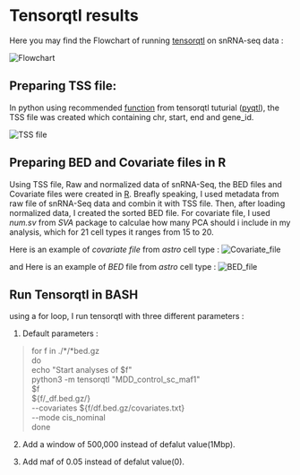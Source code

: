 # Tensorqtl results
Here you may find the Flowchart of running [tensorqtl](https://github.com/broadinstitute/tensorqtl/tree/master) on snRNA-seq data :

![Flowchart](https://github.com/karbalaei/tensorqtl/blob/main/Graph/Flowchart.jpg)


## Preparing TSS file:

In python using recommended [function](https://github.com/karbalaei/tensorqtl/blob/main/Codes/gtf_tss_code.py) from tensorqtl tuturial ([pyqtl](https://github.com/broadinstitute/pyqtl)), the TSS file was created which containing chr, start, end and gene_id. 

![TSS file](https://github.com/karbalaei/tensorqtl/blob/main/Graph/TSS_file.jpg)

## Preparing BED and Covariate files in R

Using TSS file, Raw and normalized data of snRNA-Seq, the BED files and Covariate files were created in [R](https://github.com/karbalaei/tensorqtl/blob/main/Codes/tensorqtl_preparing_files.R). Breafly speaking, I used metadata from raw file of snRNA-Seq data and combin it with TSS file. Then, after loading normalized data, I created the sorted BED file. For covariate file, I used *num.sv* from *SVA* package to calculae how many PCA should i include in my  analysis, which for 21 cell types it ranges from 15 to 20.  

Here is an example of *covariate file* from *astro* cell type : 
![Covariate_file](https://github.com/karbalaei/tensorqtl/blob/main/Graph/Covariate_file.jpg)

and Here is an example of *BED* file from *astro* cell type : 
![BED_file](https://github.com/karbalaei/tensorqtl/blob/main/Graph/BED_file.jpg)

## Run Tensorqtl in BASH

using a for loop, I run tensorqtl with three different parameters :

1. Default parameters :

> 	for f in ./*/*bed.gz \
		do \
		echo "Start analyses of $f" \
		python3 -m tensorqtl "MDD_control_sc_maf1" \
		$f \
		${f/_df.bed.gz/} \
		--covariates ${f/df.bed.gz/covariates.txt} \
		--mode cis_nominal \
	done

2. Add a window of 500,000 instead of  defalut value(1Mbp).

3. Add maf of 0.05 instead of  defalut value(0).